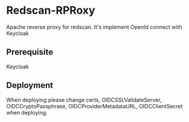 # Redscan-RPRoxy
Apache reverse proxy for redscan.
It's implement OpenId connect with Keycloak


## Prerequisite

Keycloak

## Deployment

When deploying please change certs, OIDCSSLValidateServer, OIDCCryptoPassphrase, OIDCProviderMetadataURL, OIDCClientSecret when deploying.